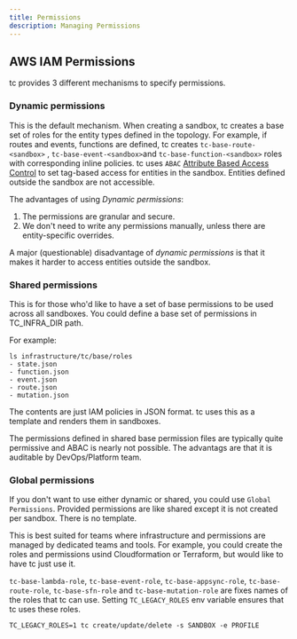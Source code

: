```yaml
---
title: Permissions
description: Managing Permissions
---
```


## AWS IAM Permissions

tc provides 3 different mechanisms to specify permissions.


### Dynamic permissions

This is the default mechanism. When creating a sandbox, tc creates a base set of roles for the entity types defined in the topology. For example, if routes and events, functions are defined, tc creates `tc-base-route-<sandbox>` , `tc-base-event-<sandbox>`and `tc-base-function-<sandbox>` roles with corresponding inline policies. tc uses `ABAC` [Attribute Based Access Control](https://docs.aws.amazon.com/IAM/latest/UserGuide/introduction_attribute-based-access-control.html) to set tag-based access for entities in the sandbox. Entities defined outside the sandbox are not accessible.

The advantages of using _Dynamic permissions_:

1. The permissions are granular and secure.
2. We don't need to write any permissions manually, unless there are entity-specific overrides.


A major (questionable) disadvantage of _dynamic permissions_ is that it makes it harder to access entities outside the sandbox.


### Shared permissions

This is for those who'd like to have a set of base permissions to be used across all sandboxes. You could define a base set of permissions in TC_INFRA_DIR path.

For example:

```
ls infrastructure/tc/base/roles
- state.json
- function.json
- event.json
- route.json
- mutation.json
```
The contents are just IAM policies in JSON format. tc uses this as a template and renders them in sandboxes.

The permissions defined in shared base permission files are typically quite permissive and ABAC is nearly not possible. The advantags are that it is auditable by DevOps/Platform team.

### Global permissions

If you don't want to use either dynamic or shared, you could use `Global Permissions`. Provided permissions are like shared except it is not created per sandbox. There is no template.

This is best suited for teams where infrastructure and permissions are managed by dedicated teams and tools. For example, you could create the roles and permissions usind Cloudformation or Terraform, but would like to have tc just use it.

`tc-base-lambda-role`, `tc-base-event-role`, `tc-base-appsync-role`, `tc-base-route-role`, `tc-base-sfn-role` and `tc-base-mutation-role` are fixes names of the roles that tc can use. Setting `TC_LEGACY_ROLES` env variable ensures that tc uses these roles.

```
TC_LEGACY_ROLES=1 tc create/update/delete -s SANDBOX -e PROFILE

```
